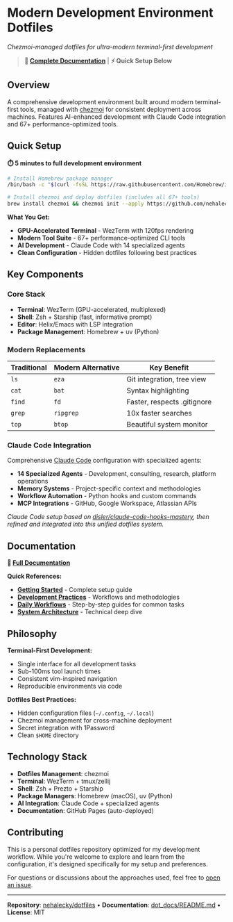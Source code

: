 # Modern Development Environment Dotfiles

*Chezmoi-managed dotfiles for ultra-modern terminal-first development*

> **📖 [Complete Documentation](dot_docs/README.md)** | **⚡ Quick Setup Below**

## Overview

A comprehensive development environment built around modern terminal-first tools, managed with [chezmoi](https://chezmoi.io) for consistent deployment across machines. Features AI-enhanced development with Claude Code integration and 67+ performance-optimized tools.

## Quick Setup

**⏱️ 5 minutes to full development environment**

```bash
# Install Homebrew package manager
/bin/bash -c "$(curl -fsSL https://raw.githubusercontent.com/Homebrew/install/HEAD/install.sh)"

# Install chezmoi and deploy dotfiles (includes all 67+ tools)
brew install chezmoi && chezmoi init --apply https://github.com/nehalecky/dotfiles.git
```

**What You Get:**
- **GPU-Accelerated Terminal** - WezTerm with 120fps rendering
- **Modern Tool Suite** - 67+ performance-optimized CLI tools
- **AI Development** - Claude Code with 14 specialized agents
- **Clean Configuration** - Hidden dotfiles following best practices

## Key Components

### Core Stack
- **Terminal**: WezTerm (GPU-accelerated, multiplexed)
- **Shell**: Zsh + Starship (fast, informative prompt)
- **Editor**: Helix/Emacs with LSP integration
- **Package Management**: Homebrew + uv (Python)

### Modern Replacements
| Traditional | Modern Alternative | Key Benefit |
|-------------|-------------------|-------------|
| `ls` | `eza` | Git integration, tree view |
| `cat` | `bat` | Syntax highlighting |
| `find` | `fd` | Faster, respects .gitignore |
| `grep` | `ripgrep` | 10x faster searches |
| `top` | `btop` | Beautiful system monitor |

### Claude Code Integration

Comprehensive [Claude Code](https://claude.ai/code) configuration with specialized agents:

- **14 Specialized Agents** - Development, consulting, research, platform operations
- **Memory Systems** - Project-specific context and methodologies
- **Workflow Automation** - Python hooks and custom commands
- **MCP Integrations** - GitHub, Google Workspace, Atlassian APIs

*Claude Code setup based on [disler/claude-code-hooks-mastery](https://github.com/disler/claude-code-hooks-mastery), then refined and integrated into this unified dotfiles system.*

## Documentation

**📖 [Full Documentation](dot_docs/README.md)**

**Quick References:**
- **[Getting Started](dot_docs/core/terminal-guide.md)** - Complete setup guide
- **[Development Practices](dot_docs/core/development-practices.md)** - Workflows and methodologies  
- **[Daily Workflows](dot_docs/core/workflows.md)** - Step-by-step guides for common tasks
- **[System Architecture](dot_docs/architecture/system-overview.md)** - Technical deep dive

## Philosophy

**Terminal-First Development:**
- Single interface for all development tasks
- Sub-100ms tool launch times
- Consistent vim-inspired navigation
- Reproducible environments via code

**Dotfiles Best Practices:**
- Hidden configuration files (`~/.config`, `~/.local`)
- Chezmoi management for cross-machine deployment
- Secret integration with 1Password
- Clean `$HOME` directory

## Technology Stack

- **Dotfiles Management**: chezmoi
- **Terminal**: WezTerm + tmux/zellij
- **Shell**: Zsh + Prezto + Starship
- **Package Managers**: Homebrew (macOS), uv (Python)
- **AI Integration**: Claude Code + specialized agents
- **Documentation**: GitHub Pages (auto-deployed)

## Contributing

This is a personal dotfiles repository optimized for my development workflow. While you're welcome to explore and learn from the configuration, it's designed specifically for my setup and preferences.

For questions or discussions about the approaches used, feel free to [open an issue](https://github.com/nehalecky/dotfiles/issues).

---

**Repository**: [nehalecky/dotfiles](https://github.com/nehalecky/dotfiles) • **Documentation**: [dot_docs/README.md](dot_docs/README.md) • **License**: MIT